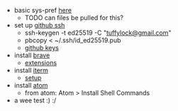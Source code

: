 * basic sys-pref [here](macbook.md)
  * TODO can files be pulled for this?
* set up [github ssh](https://docs.github.com/en/authentication/connecting-to-github-with-ssh)
  * ssh-keygen -t ed25519 -C "tuffylock@gmail.com"
  * pbcopy < ~/.ssh/id_ed25519.pub
  * [github keys](https://github.com/settings/keys)
* install [brave](https://brave.com/download/)
  * [extensions](browsers.md)
* install [iterm](https://iterm2.com/downloads.html)
  * [setup](iterm.md)
* install [atom](https://atom.io/)
  * from atom: Atom > Install Shell Commands
* a wee test :) :/
